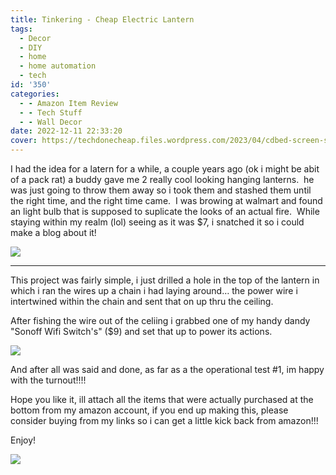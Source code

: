 ```yaml
---
title: Tinkering - Cheap Electric Lantern
tags:
  - Decor
  - DIY
  - home
  - home automation
  - tech
id: '350'
categories:
  - - Amazon Item Review
  - - Tech Stuff
  - - Wall Decor
date: 2022-12-11 22:33:20
cover: https://techdonecheap.files.wordpress.com/2023/04/cdbed-screen-shot-2022-12-11-at-10.20.14-pm.png
---
```


I had the idea for a latern for a while, a couple years ago (ok i might be abit of a pack rat) a buddy gave me 2 really cool looking hanging lanterns.  he was just going to throw them away so i took them and stashed them until the right time, and the right time came.  I was browing at walmart and found an light bulb that is supposed to suplicate the looks of an actual fire.  While staying within my realm (lol) seeing as it was $7, i snatched it so i could make a blog about it!

[![](https://techdonecheap.files.wordpress.com/2023/04/cdbed-screen-shot-2022-12-11-at-10.20.14-pm.png?w=694)](https://techdonecheap.files.wordpress.com/2023/04/cdbed-screen-shot-2022-12-11-at-10.20.14-pm.png)

* * *

This project was fairly simple, i just drilled a hole in the top of the lantern in which i ran the wires up a chain i had laying around… the power wire i intertwined within the chain and sent that on up thru the ceiling.

After fishing the wire out of the celiing i grabbed one of my handy dandy "Sonoff Wifi Switch's" ($9) and set that up to power its actions.

[![](https://techdonecheap.files.wordpress.com/2023/04/cb9fb-screen-shot-2022-12-11-at-10.25.36-pm.png?w=691)](https://techdonecheap.files.wordpress.com/2023/04/cb9fb-screen-shot-2022-12-11-at-10.25.36-pm.png)

And after all was said and done, as far as a the operational test #1, im happy with the turnout!!!!

Hope you like it, ill attach all the items that were actually purchased at the bottom from my amazon account, if you end up making this, please consider buying from my links so i can get a little kick back from amazon!!!

Enjoy!

[![](https://techdonecheap.files.wordpress.com/2023/04/9b622-imb_lcdczt.gif?w=960)](https://techdonecheap.files.wordpress.com/2023/04/9b622-imb_lcdczt.gif)